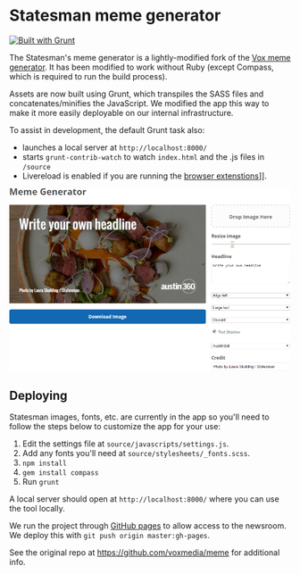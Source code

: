 # Statesman meme generator

[![Built with Grunt](https://cdn.gruntjs.com/builtwith.png)](http://gruntjs.com/)

The Statesman's meme generator is a lightly-modified fork of the [Vox meme generator](https://github.com/voxmedia/meme). It has been modified to work without Ruby (except Compass, which is required to run the build process).

Assets are now built using Grunt, which transpiles the SASS files and concatenates/minifies the JavaScript. We modified the app this way to make it more easily deployable on our internal infrastructure.

To assist in development, the default Grunt task also:
  * launches a local server at `http://localhost:8000/`
  * starts `grunt-contrib-watch` to watch `index.html` and the .js files in `/source`
  * Livereload is enabled if you are running the [browser extenstions](http://livereload.com/extensions/)]].

![screenshot](readme.png)

## Deploying

Statesman images, fonts, etc. are currently in the app so you'll need to follow the steps below to customize the app for your use:

1. Edit the settings file at `source/javascripts/settings.js`.
2. Add any fonts you'll need at `source/stylesheets/_fonts.scss`.
3. `npm install`
4. `gem install compass`
5. Run `grunt`

A local server should open at `http://localhost:8000/` where you can use the tool locally.

We run the project through [GitHub pages](https://pages.github.com/) to allow access to the newsroom. We deploy this with `git push origin master:gh-pages`.

See the original repo at https://github.com/voxmedia/meme for additional info.
